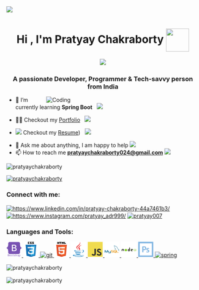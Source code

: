 <!-- <img src="https://beinsure.com/wp-content/uploads/2022/10/1-4.jpg"> -->
<img src="https://blog.postman.com/wp-content/uploads/2019/01/platform.png">

<!-- <img width="100" height="100"  align="center" src="https://media.tenor.com/fFWcjOYqpWMAAAAM/jasgagger-jason.gif" > -->
<h1 align="center">Hi , I'm Pratyay Chakraborty  <img width="60" height="60"  align="center" src="https://media.tenor.com/fFWcjOYqpWMAAAAM/jasgagger-jason.gif" > </h1>
<p align="center">
<img src="https://readme-typing-svg.herokuapp.com?size=26&duration=2500&lines=Software+Engineer;backened+developer;fullstack+developer" > 
</p>
<h3 align="center">A passionate Developer, Programmer & Tech-savvy person from India</h3>


<img align="right" alt="Coding" width="400" src="https://i.pinimg.com/originals/5a/ab/23/5aab239aeaf861b629f3eac134d6bf74.gif">

- 🌱 I’m currently learning **Spring Boot** &nbsp; <img width="15" src="https://i.gifer.com/origin/b3/b34dc1592ae8556da933835c0d532738_w200.webp">

<!-- Portfolio -->
- 👨‍💻 Checkout my [Portfolio](https://pratyaychakraborty.github.io/PatyayChakraborty.github.io/) &nbsp; <img width="15" src="https://i.gifer.com/origin/b3/b34dc1592ae8556da933835c0d532738_w200.webp">


<!-- Resume -->
-  <img width="20" src = "https://user-images.githubusercontent.com/66555692/190847273-1a125e30-6bb9-4221-916f-47ef6d774f58.png" > Checkout my [Resume](https://drive.google.com/file/d/1PRobhkecI-gexVUy3AOgfaonP9d-MlsF/view?usp=sharing)) &nbsp; <img width="15" src="https://i.gifer.com/origin/b3/b34dc1592ae8556da933835c0d532738_w200.webp">


<!-- <img width="30" src = "https://user-images.githubusercontent.com/66555692/190847273-1a125e30-6bb9-4221-916f-47ef6d774f58.png" > -->


- 💬 Ask me about anything, I am happy to help <img width="15" src="https://i.gifer.com/origin/b3/b34dc1592ae8556da933835c0d532738_w200.webp">
- 📫 How to reach me **pratyaychakraborty024@gmail.com** <img width="15" src="https://i.gifer.com/origin/b3/b34dc1592ae8556da933835c0d532738_w200.webp">

<p align="left"> <img src="https://komarev.com/ghpvc/?username=pratyaychakraborty&label=Profile%20views&color=0e75b6&style=flat" alt="pratyaychakraborty" /> </p>

<p align="left"> <a href="https://github.com/ryo-ma/github-profile-trophy"><img src="https://github-profile-trophy.vercel.app/?username=pratyaychakraborty" alt="pratyaychakraborty" /></a> </p>



<h3 align="left">Connect with me:</h3>
<p align="left">
<a href="https://linkedin.com/in/https://www.linkedin.com/in/pratyay-chakraborty-44a7461b3/" target="blank"><img align="center" src="https://raw.githubusercontent.com/rahuldkjain/github-profile-readme-generator/master/src/images/icons/Social/linked-in-alt.svg" alt="https://www.linkedin.com/in/pratyay-chakraborty-44a7461b3/" height="30" width="40" /></a>
<a href="https://instagram.com/https://www.instagram.com/pratyay_adr999/" target="blank"><img align="center" src="https://raw.githubusercontent.com/rahuldkjain/github-profile-readme-generator/master/src/images/icons/Social/instagram.svg" alt="https://www.instagram.com/pratyay_adr999/" height="30" width="40" /></a>
<a href="https://www.leetcode.com/pratyay007" target="blank"><img align="center" src="https://raw.githubusercontent.com/rahuldkjain/github-profile-readme-generator/master/src/images/icons/Social/leet-code.svg" alt="pratyay007" height="30" width="40" /></a>
</p>

<h3 align="left">Languages and Tools:</h3>
<p align="left"> <a href="https://getbootstrap.com" target="_blank" rel="noreferrer"> <img src="https://raw.githubusercontent.com/devicons/devicon/master/icons/bootstrap/bootstrap-plain-wordmark.svg" alt="bootstrap" width="40" height="40"/> </a> <a href="https://www.w3schools.com/css/" target="_blank" rel="noreferrer"> <img src="https://raw.githubusercontent.com/devicons/devicon/master/icons/css3/css3-original-wordmark.svg" alt="css3" width="40" height="40"/> </a> <a href="https://git-scm.com/" target="_blank" rel="noreferrer"> <img src="https://www.vectorlogo.zone/logos/git-scm/git-scm-icon.svg" alt="git" width="40" height="40"/> </a> <a href="https://www.w3.org/html/" target="_blank" rel="noreferrer"> <img src="https://raw.githubusercontent.com/devicons/devicon/master/icons/html5/html5-original-wordmark.svg" alt="html5" width="40" height="40"/> </a> <a href="https://www.java.com" target="_blank" rel="noreferrer"> <img src="https://raw.githubusercontent.com/devicons/devicon/master/icons/java/java-original.svg" alt="java" width="40" height="40"/> </a> <a href="https://developer.mozilla.org/en-US/docs/Web/JavaScript" target="_blank" rel="noreferrer"> <img src="https://raw.githubusercontent.com/devicons/devicon/master/icons/javascript/javascript-original.svg" alt="javascript" width="40" height="40"/> </a> <a href="https://www.mysql.com/" target="_blank" rel="noreferrer"> <img src="https://raw.githubusercontent.com/devicons/devicon/master/icons/mysql/mysql-original-wordmark.svg" alt="mysql" width="40" height="40"/> </a> <a href="https://nodejs.org" target="_blank" rel="noreferrer"> <img src="https://raw.githubusercontent.com/devicons/devicon/master/icons/nodejs/nodejs-original-wordmark.svg" alt="nodejs" width="40" height="40"/> </a> <a href="https://www.photoshop.com/en" target="_blank" rel="noreferrer"> <img src="https://raw.githubusercontent.com/devicons/devicon/master/icons/photoshop/photoshop-line.svg" alt="photoshop" width="40" height="40"/> </a> <a href="https://spring.io/" target="_blank" rel="noreferrer"> <img src="https://www.vectorlogo.zone/logos/springio/springio-icon.svg" alt="spring" width="40" height="40"/> </a> </p>

<p><img align="center" src="https://github-readme-stats.vercel.app/api/top-langs?username=pratyaychakraborty&show_icons=true&locale=en&layout=compact" alt="pratyaychakraborty" /></p>

<p><img align="center" src="https://github-readme-streak-stats.herokuapp.com/?user=pratyaychakraborty&" alt="pratyaychakraborty" /></p>
